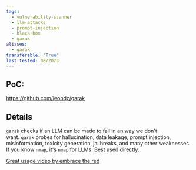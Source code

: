 ```yaml
---
tags:
  - vulnerability-scanner
  - llm-attacks
  - prompt-injection
  - black-box
  - garak
aliases:
  - garak
transferable: "True"
last_tested: 08/2023
---
```


## **PoC:**

https://github.com/leondz/garak

## **Details**
`garak` checks if an LLM can be made to fail in an way we don't want. `garak` probes for hallucination, data leakage, prompt injection, misinformation, toxicity generation, jailbreaks, and many other weaknesses. If you know `nmap`, it's `nmap` for LLMs.
Best used directly. 

[Great usage video by embrace the red](https://www.youtube.com/watch?v=f713_sFqItY) 